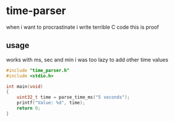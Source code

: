# time-parser

when i want to procrastinate i write terrible C code this is proof

## usage
works with ms, sec and min i was too lazy to add other time values 
```C
#include "time_parser.h"
#include <stdio.h>

int main(void)
{
    uint32_t time = parse_time_ms("5 seconds");
    printf("Value: %d", time);
    return 0;
}
```
